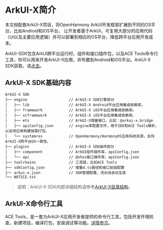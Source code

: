 # ArkUI-X简介

本文档配套ArkUI-X项目，将OpenHarmony ArkUI开发框架扩展到不同的OS平台，比如Android和iOS平台， 让开发者基于ArkUI，可复用大部分的应用代码（UI以及主要应用逻辑）并可以部署到相应的OS平台，降低跨平台应用开发成本。

ArkUI-SDK包含ArkUI跨平台运行时，组件和接口插件包，以及ACE Tools命令行工具，你可以用来开发ArkUI-X应用，并布置到Android和iOS平台。ArkUI-X SDK获取，请[点击](../../release-notes/ArkUI-X-v1.0.0-alpha.md#从镜像站点获取)。

## ArkUI-X SDK基础内容

```
ArkUI-X SDK
├── engine                   // ArkUI-X SDK引擎部分
│   ├── lib                  // ArkUI-X Android平台应用集成依赖库。
│   ├── framework            // ArkUI-X iOS平台应用集成依赖库。
│   ├── xcframework          // ArkUI-X iOS平台应用集成依赖库。
│   ├── ets                  // ArkUI-X增量接口，比如：@arkui-x.bridge
│   ├── apiConfig.json       // engine库配置文件，用于IDE和ACE Tools解析，以支持应用构建按需打包。
│   └── systemres            // OpenHarmony/HarmonyOS应用系统资源，支持ArkUI-X跨平台UX一致性。
├── plugins                  // ArkUI-X SDK插件部分
│   ├── component            // ArkUI组件插件库，apiConfig.json
│   └── api                  // @ohos接口插件库，apiConfig.json
├── toolchains               // 工具链，比如ACE Tools
├── sdkConfig.json           // 增量d.ts路径和接口前缀配置
├── arkui-x.json             // SDK管理配置，流水线自动生成
└── NOTICE.txt
```

>说明：ArkUI-X SDK内部详细结构请参考[ArkUI-X目录结构](../quick-start/sdk-structure-guide.md)。

## ArkUI-X命令行工具

ACE Tools，是一套为ArkUI-X应用开发者提供的命令行工具，包括开发环境检查，新建项目，编译打包，安装调试等功能。[详情参见](../quick-start/start-with-ace-tools.md)。